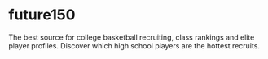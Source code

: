 # future150
The best source for college basketball recruiting, class rankings and elite player profiles. Discover which high school players are the hottest recruits.
